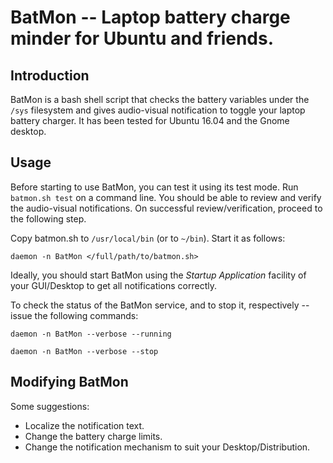 
# BatMon -- Laptop battery charge minder for Ubuntu and friends.

## Introduction

BatMon is a bash shell script that checks the battery variables under the `/sys` filesystem and gives audio-visual notification to toggle your laptop battery charger.  It has been tested for Ubuntu 16.04 and the Gnome desktop.

## Usage

Before starting to use BatMon, you can test it using its test mode.  Run `batmon.sh test` on a command line.  You should be able to review and verify the audio-visual notifications.  On successful review/verification, proceed to the following step. 

Copy batmon.sh to `/usr/local/bin` (or to `~/bin`).  Start it as follows:

``` code
daemon -n BatMon </full/path/to/batmon.sh>
```
Ideally, you should start BatMon using the _Startup Application_ facility of your GUI/Desktop to get all notifications correctly.

To check the status of the BatMon service, and to stop it, respectively -- issue the following commands:

``` code
daemon -n BatMon --verbose --running

daemon -n BatMon --verbose --stop
```
## Modifying BatMon

Some suggestions:

* Localize the notification text.
* Change the battery charge limits.
* Change the notification mechanism to suit your Desktop/Distribution.

